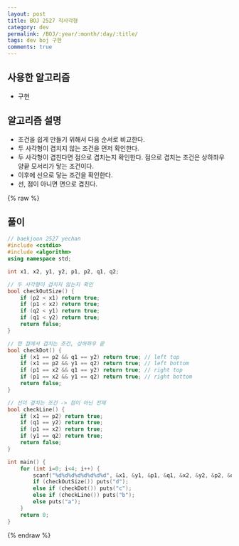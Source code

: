 ```yaml
---
layout: post
title: BOJ 2527 직사각형
category: dev
permalink: /BOJ/:year/:month/:day/:title/
tags: dev boj 구현
comments: true
---
```

## 사용한 알고리즘
- 구현

## 알고리즘 설명
- 조건을 쉽게 만들기 위해서 다음 순서로 비교한다.
- 두 사각형이 겹치지 않는 조건을 먼저 확인한다.
- 두 사각형이 겹친다면 점으로 겹치는지 확인한다. 점으로 겹치는 조건은 상하좌우 양끝 모서리가 닿는 조건이다.
- 이후에 선으로 닿는 조건을 확인한다.
- 선, 점이 아니면 면으로 겹친다.

{% raw %}
## 풀이
```c++
// baekjoon 2527 yechan
#include <cstdio>
#include <algorithm>
using namespace std;

int x1, x2, y1, y2, p1, p2, q1, q2;

// 두 사각형이 겹치지 않는지 확인
bool checkOutSize() {
	if (p2 < x1) return true;
	if (p1 < x2) return true;
	if (q2 < y1) return true;
	if (q1 < y2) return true;
	return false;
}

// 한 점에서 겹치는 조건, 상하좌우 끝
bool checkDot() {
	if (x1 == p2 && q1 == y2) return true; // left top
	if (x1 == p2 && y1 == q2) return true; // left bottom
	if (p1 == x2 && q1 == y2) return true; // right top
	if (p1 == x2 && y1 == q2) return true; // right bottom
	return false;
}

// 선이 곂치는 조건 -> 점이 아닌 전제
bool checkLine() {
	if (x1 == p2) return true;
	if (q1 == y2) return true;
	if (p1 == x2) return true;
	if (y1 == q2) return true;
	return false;
}

int main() {
	for (int i=0; i<4; i++) {
		scanf("%d%d%d%d%d%d%d%d", &x1, &y1, &p1, &q1, &x2, &y2, &p2, &q2);
		if (checkOutSize()) puts("d");
		else if (checkDot()) puts("c");
		else if (checkLine()) puts("b");
		else puts("a");
	}
	return 0;
}
```
{% endraw %}

